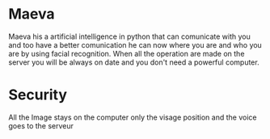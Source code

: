 # Maeva
Maeva his a artificial intelligence in python that can comunicate with you and too have a better comunication he can now where you are and who you are by using facial recognition. When all the operation are made on the server you will be always on date and you don't need a powerful computer.

<h1>Security</h1>
All the Image stays on the computer only the visage position and the voice goes to the serveur
